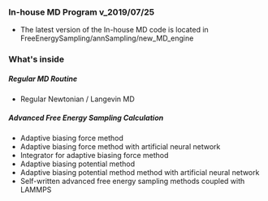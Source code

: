 ### In-house MD Program v_2019/07/25
* The latest version of the In-house MD code is located in FreeEnergySampling/annSampling/new_MD_engine

### What's inside 
##### Regular MD Routine
* Regular Newtonian / Langevin MD
##### Advanced Free Energy Sampling Calculation
* Adaptive biasing force method 
* Adaptive biasing force method with artificial neural network 
* Integrator for adaptive biasing force method
* Adaptive biasing potential method 
* Adaptive biasing potential method method with artificial neural network
* Self-written advanced free energy sampling methods coupled with LAMMPS 

